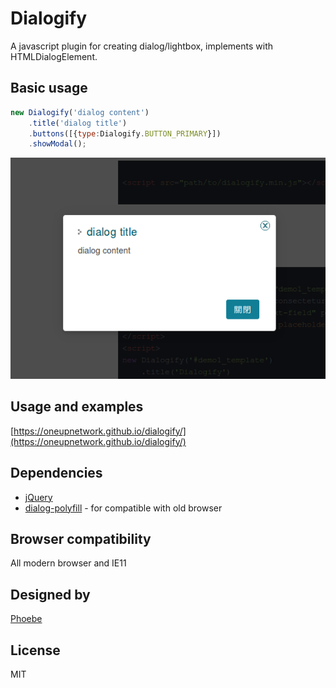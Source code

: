 # Dialogify
A javascript plugin for creating dialog/lightbox, implements with HTMLDialogElement.

## Basic usage
```javascript
new Dialogify('dialog content')
    .title('dialog title')
    .buttons([{type:Dialogify.BUTTON_PRIMARY}])
    .showModal();
```

![basic dialogify](https://raw.githubusercontent.com/OneupNetwork/dialogify/master/docs/img/screenshot1.png)

## Usage and examples
[https://oneupnetwork.github.io/dialogify/](https://oneupnetwork.github.io/dialogify/)

## Dependencies
* [jQuery](https://jquery.com/)
* [dialog-polyfill](https://github.com/GoogleChrome/dialog-polyfill) - for compatible with old browser

## Browser compatibility
All modern browser and IE11

## Designed by
[Phoebe](https://github.com/Phoebe1226)

## License
MIT